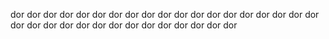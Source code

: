 dor dor dor dor dor dor dor dor dor dor dor dor dor dor dor dor dor dor dor dor dor dor dor dor dor dor dor dor dor dor dor dor dor